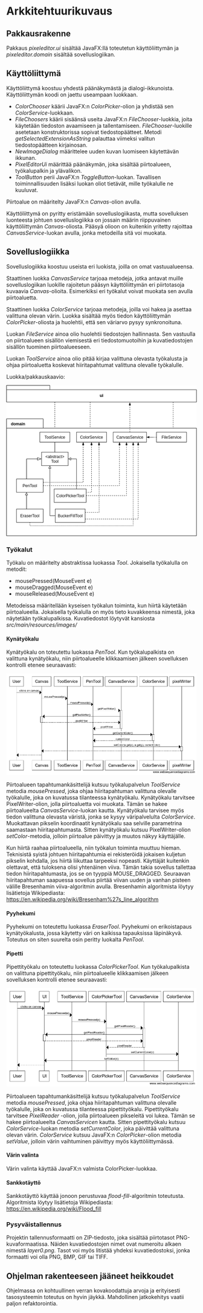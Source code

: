 # Arkkitehtuurikuvaus

## Pakkausrakenne

Pakkaus *pixeleditor.ui* sisältää JavaFX:llä toteutetun käyttöliittymän ja *pixeleditor.domain* sisältää sovelluslogiikan.

## Käyttöliittymä

Käyttöliittymä koostuu yhdestä päänäkymästä ja dialogi-ikkunoista. Käyttöliittymän koodi on jaettu useampaan luokkaan.

- *ColorChooser* käärii JavaFX:n *ColorPicker*-olion ja yhdistää sen *ColorService*-luokkaan.
- *FileChoosers* käärii sisäänsä useita JavaFX:n *FileChooser*-luokkia, joita käytetään tiedoston avaamiseen ja tallentamiseen. *FileChooser*-luokille asetetaan konstruktorissa sopivat tiedostopäätteet. Metodi *getSelectedExtensionAsString* palauttaa viimeksi valitun tiedostopäätteen kirjainosan.
- *NewImageDialog* määrittelee uuden kuvan luomiseen käytettävän ikkunan.
- *PixelEditorUi* määrittää päänäkymän, joka sisältää piirtoalueen, työkalupalkin ja ylävalikon.
- *ToolButton* perii JavaFX:n *ToggleButton*-luokan. Tavallisen toiminnallisuuden lisäksi luokan oliot tietävät, mille työkalulle ne kuuluvat.

Piirtoalue on määritelty JavaFX:n *Canvas*-olion avulla.

Käyttöliittymä on pyritty eristämään sovelluslogiikasta, mutta sovelluksen luonteesta johtuen sovelluslogiikka on jossain määrin riippuvainen käyttöliittymän *Canvas*-oliosta. Pääsyä olioon on kuitenkin yritetty rajoittaa *CanvasService*-luokan avulla, jonka metodeilla sitä voi muokata.

## Sovelluslogiikka

Sovelluslogiikka koostuu useista eri luokista, joilla on omat vastuualueensa.

Staattinen luokka *CanvasService* tarjoaa metodeja, jotka antavat muille sovelluslogiikan luokille rajoitetun pääsyn käyttöliittymän eri piirtotasoja kuvaavia *Canvas*-olioita. Esimerkiksi eri työkalut voivat muokata sen avulla piirtoaluetta.

Staattinen luokka *ColorService* tarjoaa metodeja, joilla voi hakea ja asettaa valittuna olevan värin. Luokka sisältää myös tiedon käyttöliittymän *ColorPicker*-oliosta ja huolehtii, että sen väriarvo pysyy synkronoituna.

Luokan *FileService* ainoa olio huolehtii tiedostojen hallinnasta. Sen vastuulla on piirtoalueen sisällön viemisestä eri tiedostomuotoihin ja kuvatiedostojen sisällön tuominen piirtoalueeseen.

Luokan *ToolService* ainoa olio pitää kirjaa valittuna olevasta työkalusta ja ohjaa piirtoaluetta koskevat hiiritapahtumat valittuna olevalle työkalulle.

Luokka/pakkauskaavio:

![Luokkakaavio](images/luokkakaavio.png)

### Työkalut

Työkalu on määritelty abstraktissa luokassa *Tool*. Jokaisella työkalulla on metodit:

- mousePressed(MouseEvent e)
- mouseDragged(MouseEvent e)
- mouseReleased(MouseEvent e)

Metodeissa määritellään kyseisen työkalun toiminta, kun hiirtä käytetään piirtoalueella. Jokaisella työkalulla on myös tieto kuvakkeensa nimestä, joka näytetään työkalupalkissa. Kuvatiedostot löytyvät kansiosta *src/main/resources/images/*

#### Kynätyökalu

Kynätyökalu on toteutettu luokassa *PenTool*. Kun työkalupalkista on valittuna kynätyökalu, niin piirtoalueelle klikkaamisen jälkeen sovelluksen kontrolli etenee seuraavasti:

![Kynätyökalun sekvenssi](images/sekvenssi1.png)

Piirtoalueen tapahtumankäsittelijä kutsuu työkalupalvelun *ToolService* metodia *mousePressed*, joka ohjaa hiiritapahtuman valittuna olevalle työkalulle, joka on kuvatussa tilanteessa kynätyökalu. Kynätyökalu tarvitsee PixelWriter-olion, jolla piirtoaluetta voi muokata. Tämän se hakee piirtoalueelta *CanvasService*-luokan kautta. Kynätyökalu tarvisee myös tiedon valittuna olevasta väristä, jonka se kysyy väripalvelulta *ColorService*. Muokattavan pikselin koordinaatit kynätyökalu saa selville parametrina saamastaan hiiritapahtumasta. Sitten kynätyökalu kutsuu PixelWriter-olion *setColor*-metodia, jolloin piirtoalue päivittyy ja muutos näkyy käyttäjälle.

Kun hiirtä raahaa piirtoalueella, niin työkalun toiminta muuttuu hieman. Teknisistä syistä johtuen hiiritapahtumia ei rekisteröidä jokaisen kuljetun pikselin kohdalla, jos hiirtä liikuttaa tarpeeksi nopeasti. Käyttäjät kuitenkin olettavat, että tuloksena olisi yhtenäinen viiva. Tämän takia sovellus tallettaa tiedon hiiritapahtumasta, jos se on tyyppiä MOUSE_DRAGGED. Seuraavan hiiritapahtuman saapuessa sovellus piirtää viivan uuden ja vanhan pisteen välille Bresenhamin viiva-algoritmin avulla. Bresenhamin algoritmista löytyy lisätietoja Wikipediasta: https://en.wikipedia.org/wiki/Bresenham%27s_line_algorithm

#### Pyyhekumi

Pyyhekumi on toteutettu luokassa *EraserTool*. Pyyhekumi on erikoistapaus kynätyökalusta, jossa käytetty väri on kaikissa tapauksissa läpinäkyvä. Toteutus on siten suurelta osin peritty luokalta *PenTool*.

#### Pipetti

Pipettityökalu on toteutettu luokassa *ColorPickerTool*. Kun työkalupalkista on valittuna pipettityökalu, niin piirtoalueelle klikkaamisen jälkeen sovelluksen kontrolli etenee seuraavasti:

![Pipettityökalun sekvenssi](images/sekvenssi2.png)

Piirtoalueen tapahtumankäsittelijä kutsuu työkalupalvelun *ToolService* metodia *mousePressed*, joka ohjaa hiiritapahtuman valittuna olevalle työkalulle, joka on kuvatussa tilanteessa pipettityökalu. Pipettityökalu tarvitsee *PixelReader* -olion, jolla piirtoalueen pikseleitä voi lukea. Tämän se hakee piirtoalueelta *CanvasServicen* kautta. Sitten pipettityökalu kutsuu *ColorService*-luokan metodia *setCurrentColor*, joka päivittää valittuna olevan värin. *ColorService* kutsuu JavaFX:n *ColorPicker*-olion metodia *setValue*, jolloin värin vaihtuminen päivittyy myös käyttöliittymässä.

#### Värin valinta

Värin valinta käyttää JavaFX:n valmista ColorPicker-luokkaa.

#### Sankkotäyttö

Sankkotäyttö käyttää jonoon perustuvaa *flood-fill*-algoritmin toteutusta. Algoritmista löytyy lisätietoja Wikipediasta: https://en.wikipedia.org/wiki/Flood_fill

### Pysyväistallennus

Projektin tallennusformaatti on ZIP-tiedosto, joka sisältää piirtotasot PNG-kuvaformaatissa. Näiden kuvatiedostojen nimet ovat numeroitu alkaen nimestä *layer0.png*. Tasot voi myös litistää yhdeksi kuvatiedostoksi, jonka formaatti voi olla PNG, BMP, GIF tai TIFF.

## Ohjelman rakenteeseen jääneet heikkoudet

Ohjelmassa on kohtuullinen verran kovakoodattuja arvoja ja erityisesti tasosysteemin toteutus on hyvin jäykkä. Mahdollinen jatkokehitys vaatii paljon refaktorointia.